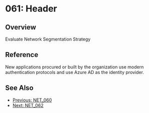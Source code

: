 ﻿# 061: Header
## Overview
Evaluate Network Segmentation Strategy

## Reference
New applications procured or built by the organization use modern authentication protocols and use Azure AD as the identity provider.

## See Also
- [Previous: NET_060](NET_060.md)
- [Next: NET_062](NET_062.md)
